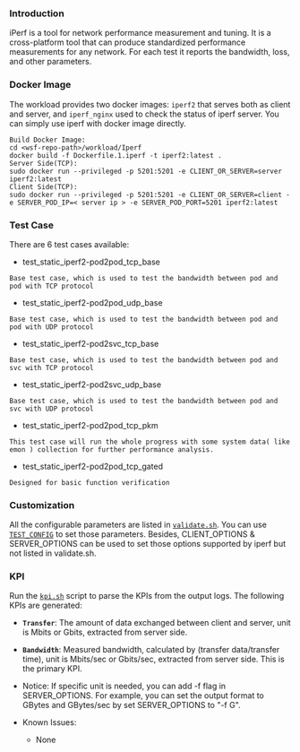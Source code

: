 ### Introduction
iPerf is a tool for network performance measurement and tuning. It is a cross-platform tool that can produce standardized performance measurements for any network. For each test it reports the bandwidth, loss, and other parameters.

### Docker Image
The workload provides two docker images: `iperf2` that serves both as client and server, and `iperf_nginx` used to check the status of iperf server. You can simply use iperf with docker image directly.

```
Build Docker Image:
cd <wsf-repo-path>/workload/Iperf
docker build -f Dockerfile.1.iperf -t iperf2:latest . 
Server Side(TCP):
sudo docker run --privileged -p 5201:5201 -e CLIENT_OR_SERVER=server iperf2:latest
Client Side(TCP):
sudo docker run --privileged -p 5201:5201 -e CLIENT_OR_SERVER=client -e SERVER_POD_IP=< server ip > -e SERVER_POD_PORT=5201 iperf2:latest
```

### Test Case
There are 6 test cases available:
- test_static_iperf2-pod2pod_tcp_base
```
Base test case, which is used to test the bandwidth between pod and pod with TCP protocol
```
- test_static_iperf2-pod2pod_udp_base
```
Base test case, which is used to test the bandwidth between pod and pod with UDP protocol
```
- test_static_iperf2-pod2svc_tcp_base
```
Base test case, which is used to test the bandwidth between pod and svc with TCP protocol
```
- test_static_iperf2-pod2svc_udp_base
```
Base test case, which is used to test the bandwidth between pod and svc with UDP protocol
```
- test_static_iperf2-pod2pod_tcp_pkm
```
This test case will run the whole progress with some system data( like emon ) collection for further performance analysis.
```
- test_static_iperf2-pod2pod_tcp_gated
```
Designed for basic function verification
```

### Customization
All the configurable parameters are listed in [`validate.sh`](validate.sh). You can use [`TEST_CONFIG`](https://github.com/intel/workload-services-framework/blob/main/doc/user-guide/executing-workload/ctest.md#customize-configurations) to set those parameters. Besides, CLIENT_OPTIONS & SERVER_OPTIONS can be used to set those options supported by iperf but not listed in validate.sh.

### KPI
Run the [`kpi.sh`](kpi.sh) script to parse the KPIs from the output logs.
The following KPIs are generated:
- **`Transfer`**: The amount of data exchanged between client and server, unit is Mbits or Gbits, extracted from server side.
- **`Bandwidth`**: Measured bandwidth, calculated by (transfer data/transfer time), unit is Mbits/sec or Gbits/sec, extracted from server side. This is the primary KPI.
- Notice: If specific unit is needed, you can add -f flag in SERVER_OPTIONS. For example, you can set the output format to GBytes and GBytes/sec by set SERVER_OPTIONS to "-f G".

- Known Issues:  
  - None  

